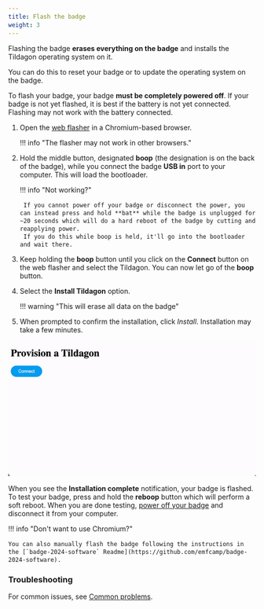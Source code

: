```yaml
---
title: Flash the badge
weight: 3
---
```


Flashing the badge **erases everything on the badge** and installs the Tildagon operating system on it.

You can do this to reset your badge or to update the operating system on the badge.

To flash your badge, your badge **must be completely powered off**. If your badge is not yet flashed, it is best if the battery is not yet connected. Flashing may not work with the battery connected.

1. Open the [web flasher](https://emfcamp.github.io/badge-2024-software/) in a Chromium-based browser.

    !!! info "The flasher may not work in other browsers."

1. Hold the middle button, designated **boop** (the designation is on the back of the badge), while you connect the badge **USB in** port to your computer. This will load the bootloader.

    !!! info "Not working?"

        If you cannot power off your badge or disconnect the power, you can instead press and hold **bat** while the badge is unplugged for ~20 seconds which will do a hard reboot of the badge by cutting and reapplying power.
        If you do this while boop is held, it'll go into the bootloader and wait there.

1. Keep holding the **boop** button until you click on the **Connect** button on the web flasher and select the Tildagon. You can now let go of the **boop** button.
1. Select the **Install Tildagon** option.

    !!! warning "This will erase all data on the badge"

1. When prompted to confirm the installation, click *Install*. Installation may take a few minutes.

![Provisioning flow](../images/badge-photos/provision.gif)

When you see the **Installation complete** notification, your badge is flashed. To test your badge, press and hold the **reboop** button which will perform a soft reboot. When you are done testing, [power off your badge](./#power-off) and disconnect it from your computer.

!!! info "Don't want to use Chromium?"

    You can also manually flash the badge following the instructions in the [`badge-2024-software` Readme](https://github.com/emfcamp/badge-2024-software).

### Troubleshooting

For common issues, see [Common problems](../using-the-badge/common-problems.md).

